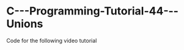 C---Programming-Tutorial-44---Unions
====================================

Code for the following video tutorial 

